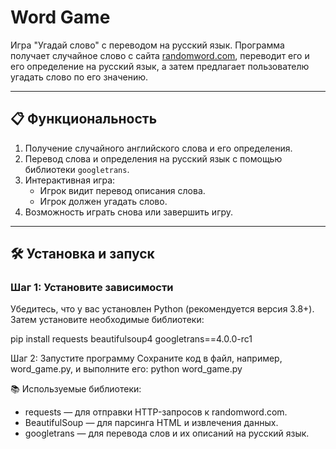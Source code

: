 # Word Game

Игра "Угадай слово" с переводом на русский язык. Программа получает случайное слово с сайта [randomword.com](https://randomword.com/), переводит его и его определение на русский язык, а затем предлагает пользователю угадать слово по его значению.

---

## 📋 Функциональность

1. Получение случайного английского слова и его определения.
2. Перевод слова и определения на русский язык с помощью библиотеки `googletrans`.
3. Интерактивная игра:
   - Игрок видит перевод описания слова.
   - Игрок должен угадать слово.
4. Возможность играть снова или завершить игру.

---

## 🛠️ Установка и запуск

### Шаг 1: Установите зависимости
Убедитесь, что у вас установлен Python (рекомендуется версия 3.8+). Затем установите необходимые библиотеки:

pip install requests beautifulsoup4 googletrans==4.0.0-rc1

Шаг 2: Запустите программу
Сохраните код в файл, например, word_game.py, и выполните его:
python word_game.py

📚 Используемые библиотеки:

* requests — для отправки HTTP-запросов к randomword.com.
* BeautifulSoup — для парсинга HTML и извлечения данных.
* googletrans — для перевода слов и их описаний на русский язык.